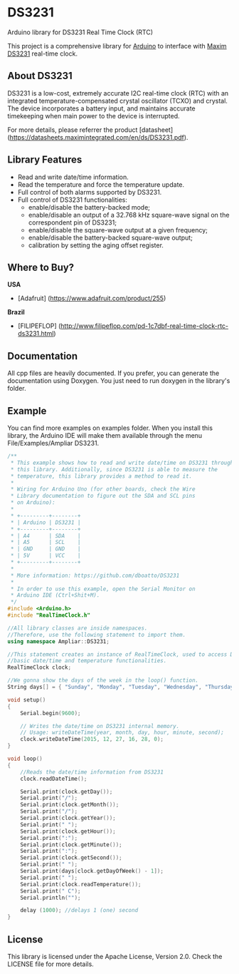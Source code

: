 # DS3231

Arduino library for DS3231 Real Time Clock (RTC)

This project is a comprehensive library for [Arduino](http://arduino.cc) to interface with
[Maxim DS3231](https://www.maximintegrated.com/en/products/digital/real-time-clocks/DS3231.html) real-time clock.

## About DS3231

DS3231 is a low-cost, extremely accurate I2C real-time clock (RTC) with an integrated temperature-compensated
crystal oscillator (TCXO) and crystal. The device incorporates a battery input, and maintains accurate timekeeping when
main power to the device is interrupted.

For more details, please referrer the product [datasheet] (https://datasheets.maximintegrated.com/en/ds/DS3231.pdf).

## Library Features

* Read and write date/time information.
* Read the temperature and force the temperature update.
* Full control of both alarms supported by DS3231.
* Full control of DS3231 functionalities:
    * enable/disable the battery-backed mode;
    * enable/disable an output of a 32.768 kHz square-wave signal on the correspondent pin of DS3231;
    * enable/disable the square-wave output at a given frequency;
    * enable/disable the battery-backed square-wave output;
    * calibration by setting the aging offset register.

## Where to Buy?

**USA**
* [Adafruit] (https://www.adafruit.com/product/255)

**Brazil**
* [FILIPEFLOP] (http://www.filipeflop.com/pd-1c7dbf-real-time-clock-rtc-ds3231.html)

## Documentation

All cpp files are heavily documented. If you prefer, you can generate the documentation using Doxygen. You just need to
run doxygen in the library's folder.

## Example

You can find more examples on examples folder. When you install this library, the Arduino IDE will make them available
through the menu File/Examples/Ampliar DS3231.

```c++
/**
 * This example shows how to read and write date/time on DS3231 through
 * this library. Additionally, since DS3231 is able to measure the
 * temperature, this library provides a method to read it.
 *
 * Wiring for Arduino Uno (for other boards, check the Wire
 * Library documentation to figure out the SDA and SCL pins
 * on Arduino):
 *
 * +---------+--------+
 * | Arduino | DS3231 |
 * +---------+--------+
 * | A4      | SDA    |
 * | A5      | SCL    |
 * | GND     | GND    |
 * | 5V      | VCC    |
 * +---------+--------+
 *
 * More information: https://github.com/dboatto/DS3231
 *
 * In order to use this example, open the Serial Monitor on
 * Arduino IDE (Ctrl+Shit+M).
 */
#include <Arduino.h>
#include "RealTimeClock.h"

//All library classes are inside namespaces.
//Therefore, use the following statement to import them.
using namespace Ampliar::DS3231;

//This statement creates an instance of RealTimeClock, used to access DS3231
//basic date/time and temperature functionalities.
RealTimeClock clock;

//We gonna show the days of the week in the loop() function.
String days[] = { "Sunday", "Monday", "Tuesday", "Wednesday", "Thursday", "Friday", "Saturday" };

void setup()
{
    Serial.begin(9600);

    // Writes the date/time on DS3231 internal memory.
    // Usage: writeDateTime(year, month, day, hour, minute, second);
    clock.writeDateTime(2015, 12, 27, 16, 28, 0);
}

void loop()
{
    //Reads the date/time information from DS3231
    clock.readDateTime();

    Serial.print(clock.getDay());
    Serial.print("/");
    Serial.print(clock.getMonth());
    Serial.print("/");
    Serial.print(clock.getYear());
    Serial.print(" ");
    Serial.print(clock.getHour());
    Serial.print(":");
    Serial.print(clock.getMinute());
    Serial.print(":");
    Serial.print(clock.getSecond());
    Serial.print(" ");
    Serial.print(days[clock.getDayOfWeek() - 1]);
    Serial.print(" ");
    Serial.print(clock.readTemperature());
    Serial.print(" C");
    Serial.println("");

    delay (1000); //delays 1 (one) second
}
```

## License

This library is licensed under the Apache License, Version 2.0. Check the LICENSE file for more details.
